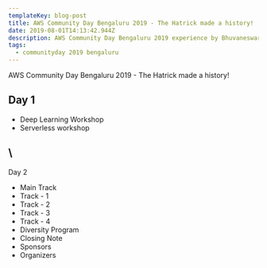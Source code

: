 ```yaml
---
templateKey: blog-post
title: AWS Community Day Bengaluru 2019 - The Hatrick made a history!
date: 2019-08-01T14:13:42.944Z
description: AWS Community Day Bengaluru 2019 experience by Bhuvaneswari Subramani
tags:
  - communityday 2019 bengaluru
---
```

AWS Community Day Bengaluru 2019 - The Hatrick made a history!



## **Day 1**

* Deep Learning Workshop
* Serverless workshop

## \
Day 2

* Main Track
* Track - 1
* Track - 2
* Track - 3
* Track - 4
* Diversity Program
* Closing Note
* Sponsors
* Organizers



##
